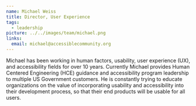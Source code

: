 ```yaml
---
name: Michael Weiss
title: Director, User Experience
tags:
  - leadership
picture: ../../images/team/michael.png
links:
  email: michael@accessiblecommunity.org
---
```


Michael has been working in human factors, usability, user experience (UX), and accessibility fields for over 10 years. Currently Michael provides Human Centered Engineering (HCE) guidance and accessibility program leadership to multiple US Government customers. He is constantly trying to educate organizations on the value of incorporating usability and accessibility into their development process, so that their end products will be usable for all users.
